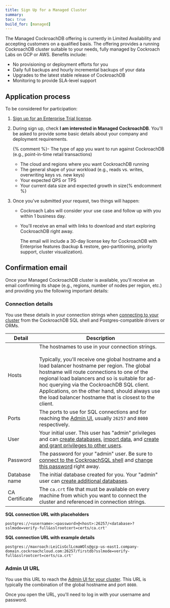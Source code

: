 ```yaml
---
title: Sign Up for a Managed Cluster
summary:
toc: true
build_for: [managed]
---
```


The Managed CockroachDB offering is currently in Limited Availability and accepting customers on a qualified basis. The offering provides a running CockroachDB cluster suitable to your needs, fully managed by Cockroach Labs on GCP or AWS. Benefits include:

- No provisioning or deployment efforts for you
- Daily full backups and hourly incremental backups of your data
- Upgrades to the latest stable release of CockroachDB
- Monitoring to provide SLA-level support

## Application process

To be considered for participation:

1. [Sign up for an Enterprise Trial license](https://www.cockroachlabs.com/get-cockroachdb/).

2. During sign up, check **I am interested in Managed CockroachDB**. You'll be asked to provide some basic details about your company and deployment requirements.

    {% comment %}- The type of app you want to run against CockroachDB (e.g., point-in-time retail transactions)
    - The cloud and regions where you want CockroachDB running
    - The general shape of your workload (e.g., reads vs. writes, overwriting keys vs. new keys)
    - Your expected QPS or TPS
    - Your current data size and expected growth in size{% endcomment %}

3. Once you've submitted your request, two things will happen:
    - Cockroach Labs will consider your use case and follow up with you within 1 business day.
    - You'll receive an email with links to download and start exploring CockroachDB right away.

        The email will include a 30-day license key for CockroachDB with Enterprise features (backup & restore, geo-partitioning, priority support, cluster visualization).

## Confirmation email

Once your Managed CockroachDB cluster is available, you'll receive an email confirming its shape (e.g., regions, number of nodes per region, etc.) and providing you the following important details:

### Connection details

You use these details in your connection strings when [connecting to your cluster](managed-connect-to-your-cluster.html) from the CockroachDB SQL shell and Postgres-compatible drivers or ORMs.

Detail | Description
-------|------------
Hosts | The hostnames to use in your connection strings.<br><br>Typically, you'll receive one global hostname and a load balancer hostname per region. The global hostname will route connections to one of the regional load balancers and so is suitable for ad-hoc querying via the CockroachDB SQL client. Applications, on the other hand, should always use the load balancer hostname that is closest to the client.
Ports | The ports to use for SQL connections and for reaching the [Admin UI](managed-use-the-admin-ui.html), usually `26257` and `8080` respectively.
User | Your initial user. This user has "admin" privileges and can [create databases](learn-cockroachdb-sql.html#create-a-database), [import data](migration-overview.html), and [create and grant privileges to other users](managed-user-management.html).   
Password | The password for your "admin" user. Be sure to [connect to the CockroachSQL shell](managed-connect-to-your-cluster.html#use-the-cockroachdb-sql-client) and [change this password](managed-user-management.html#managing-users) right away.
Database name | The initial database created for you. Your "admin" user can [create additional databases](learn-cockroachdb-sql.html#create-a-database).
CA Certificate | The `ca.crt` file that must be available on every machine from which you want to connect the cluster and referenced in connection strings.

**SQL connection URL with placeholders**

~~~
postgres://<username>:<password>@<host>:26257/<database>?sslmode=verify-full&sslrootcert=certs/ca.crt'
~~~

**SQL connection URL with example details**

~~~
postgres://maxroach:LeiCisGclLcmaWOls@gcp-us-east1.company-domain.cockroachcloud.com:26257/firstdb?sslmode=verify-full&sslrootcert=certs/ca.crt'
~~~

### Admin UI URL

You use this URL to reach the [Admin UI for your cluster](managed-use-the-admin-ui.html). This URL is typically the combination of the global hostname and port `8080`.

Once you open the URL, you'll need to log in with your username and password.
